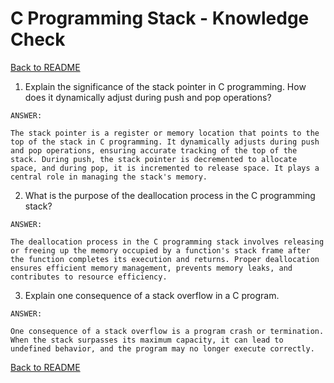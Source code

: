# C Programming Stack - Knowledge Check

[Back to README](README.md)

1. Explain the significance of the stack pointer in C programming. How does it dynamically adjust during push and pop operations?
```
ANSWER:

```

```SOLUTION
The stack pointer is a register or memory location that points to the top of the stack in C programming. It dynamically adjusts during push and pop operations, ensuring accurate tracking of the top of the stack. During push, the stack pointer is decremented to allocate space, and during pop, it is incremented to release space. It plays a central role in managing the stack's memory.
```

2. What is the purpose of the deallocation process in the C programming stack?
```
ANSWER:

```

```SOLUTION
The deallocation process in the C programming stack involves releasing or freeing up the memory occupied by a function's stack frame after the function completes its execution and returns. Proper deallocation ensures efficient memory management, prevents memory leaks, and contributes to resource efficiency. 
```
3. Explain one consequence of a stack overflow in a C program.
```
ANSWER:

```

```SOLUTION
One consequence of a stack overflow is a program crash or termination. When the stack surpasses its maximum capacity, it can lead to undefined behavior, and the program may no longer execute correctly.
```

[Back to README](README.md)